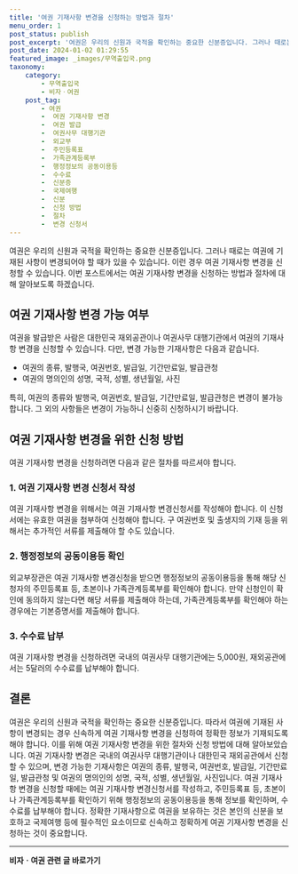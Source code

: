 ```yaml
---
title: '여권 기재사항 변경을 신청하는 방법과 절차'
menu_order: 1
post_status: publish
post_excerpt: '여권은 우리의 신원과 국적을 확인하는 중요한 신분증입니다. 그러나 때로는 여권에 기재된 사항이 변경되어야 할 때가 있을 수 있습니다. 이런 경우 여권 기재사항 변경을 신청할 수 있습니다. 이번 포스트에서는 여권 기재사항 변경을 신청하는 방법과 절차에 대해 알아보도록 하겠습니다.'
post_date: 2024-01-02 01:29:55
featured_image: _images/무역출입국.png
taxonomy:
    category:
        - 무역출입국
        - 비자ㆍ여권
    post_tag:
        - 여권
        -  여권 기재사항 변경
        -  여권 발급
        -  여권사무 대행기관
        -  외교부
        -  주민등록표
        -  가족관계등록부
        -  행정정보의 공동이용등
        -  수수료
        -  신분증
        -  국제여행
        -  신분
        -  신청 방법
        -  절차
        -  변경 신청서
---
```



여권은 우리의 신원과 국적을 확인하는 중요한 신분증입니다. 그러나 때로는 여권에 기재된 사항이 변경되어야 할 때가 있을 수 있습니다. 이런 경우 여권 기재사항 변경을 신청할 수 있습니다. 이번 포스트에서는 여권 기재사항 변경을 신청하는 방법과 절차에 대해 알아보도록 하겠습니다.

## 여권 기재사항 변경 가능 여부

여권을 발급받은 사람은 대한민국 재외공관이나 여권사무 대행기관에서 여권의 기재사항 변경을 신청할 수 있습니다. 다만, 변경 가능한 기재사항은 다음과 같습니다.

- 여권의 종류, 발행국, 여권번호, 발급일, 기간만료일, 발급관청
- 여권의 명의인의 성명, 국적, 성별, 생년월일, 사진

특히, 여권의 종류와 발행국, 여권번호, 발급일, 기간만료일, 발급관청은 변경이 불가능합니다. 그 외의 사항들은 변경이 가능하니 신중히 신청하시기 바랍니다.

## 여권 기재사항 변경을 위한 신청 방법

여권 기재사항 변경을 신청하려면 다음과 같은 절차를 따르셔야 합니다.

### 1. 여권 기재사항 변경 신청서 작성

여권 기재사항 변경을 위해서는 여권 기재사항 변경신청서를 작성해야 합니다. 이 신청서에는 유효한 여권을 첨부하여 신청해야 합니다. 구 여권번호 및 출생지의 기재 등을 위해서는 추가적인 서류를 제출해야 할 수도 있습니다.

### 2. 행정정보의 공동이용등 확인

외교부장관은 여권 기재사항 변경신청을 받으면 행정정보의 공동이용등을 통해 해당 신청자의 주민등록표 등, 초본이나 가족관계등록부를 확인해야 합니다. 만약 신청인이 확인에 동의하지 않는다면 해당 서류를 제출해야 하는데, 가족관계등록부를 확인해야 하는 경우에는 기본증명서를 제출해야 합니다.

### 3. 수수료 납부

여권 기재사항 변경을 신청하려면 국내의 여권사무 대행기관에는 5,000원, 재외공관에서는 5달러의 수수료를 납부해야 합니다.

## 결론

여권은 우리의 신원과 국적을 확인하는 중요한 신분증입니다. 따라서 여권에 기재된 사항이 변경되는 경우 신속하게 여권 기재사항 변경을 신청하여 정확한 정보가 기재되도록 해야 합니다. 이를 위해 여권 기재사항 변경을 위한 절차와 신청 방법에 대해 알아보았습니다. 여권 기재사항 변경은 국내의 여권사무 대행기관이나 대한민국 재외공관에서 신청할 수 있으며, 변경 가능한 기재사항은 여권의 종류, 발행국, 여권번호, 발급일, 기간만료일, 발급관청 및 여권의 명의인의 성명, 국적, 성별, 생년월일, 사진입니다. 여권 기재사항 변경을 신청할 때에는 여권 기재사항 변경신청서를 작성하고, 주민등록표 등, 초본이나 가족관계등록부를 확인하기 위해 행정정보의 공동이용등을 통해 정보를 확인하며, 수수료를 납부해야 합니다. 정확한 기재사항으로 여권을 보유하는 것은 본인의 신분을 보호하고 국제여행 등에 필수적인 요소이므로 신속하고 정확하게 여권 기재사항 변경을 신청하는 것이 중요합니다.
<!-- wp:separator -->
<hr class="wp-block-separator has-alpha-channel-opacity"/>
<!-- /wp:separator -->

<!-- wp:group {"backgroundColor":"base","layout":{"type":"constrained"}} -->
<div class="wp-block-group has-base-background-color has-background"><!-- wp:paragraph {"align":"center","fontSize":"medium"} -->
<p class="has-text-align-center has-large-font-size"><strong>비자ㆍ여권 관련 글 바로가기</strong></p>
<!-- /wp:paragraph -->


<!-- wp:latest-posts
{"categories":[{"id":16891,"count":19,"description":"","link":"https://uknowlaw.com/category/%eb%b9%84%ec%9e%90%e3%86%8d%ec%97%ac%ea%b6%8c/","name":"비자ㆍ여권","slug":"비자ㆍ여권","taxonomy":"category","parent":0,"meta":[],"_links":{"self":[{"href":"https://uknowlaw.com/wp-json/wp/v2/categories/16891"}],"collection":[{"href":"https://uknowlaw.com/wp-json/wp/v2/categories"}],"about":[{"href":"https://uknowlaw.com/wp-json/wp/v2/taxonomies/category"}],"wp:post_type":[{"href":"https://uknowlaw.com/wp-json/wp/v2/posts?categories=16891"}],"curies":[{"name":"wp","href":"https://api.w.org/{rel}","templated":true}]}}],"postsToShow":100,"excerptLength":28,"postLayout":"grid","columns":2,"featuredImageAlign":"left","featuredImageSizeSlug":"large","fontSize":"small"} /--></div>
<!-- /wp:group -->